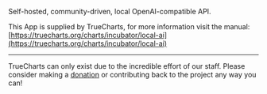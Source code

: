Self-hosted, community-driven, local OpenAI-compatible API.

This App is supplied by TrueCharts, for more information visit the manual: [https://truecharts.org/charts/incubator/local-ai](https://truecharts.org/charts/incubator/local-ai)

---

TrueCharts can only exist due to the incredible effort of our staff.
Please consider making a [donation](https://truecharts.org/sponsor) or contributing back to the project any way you can!
